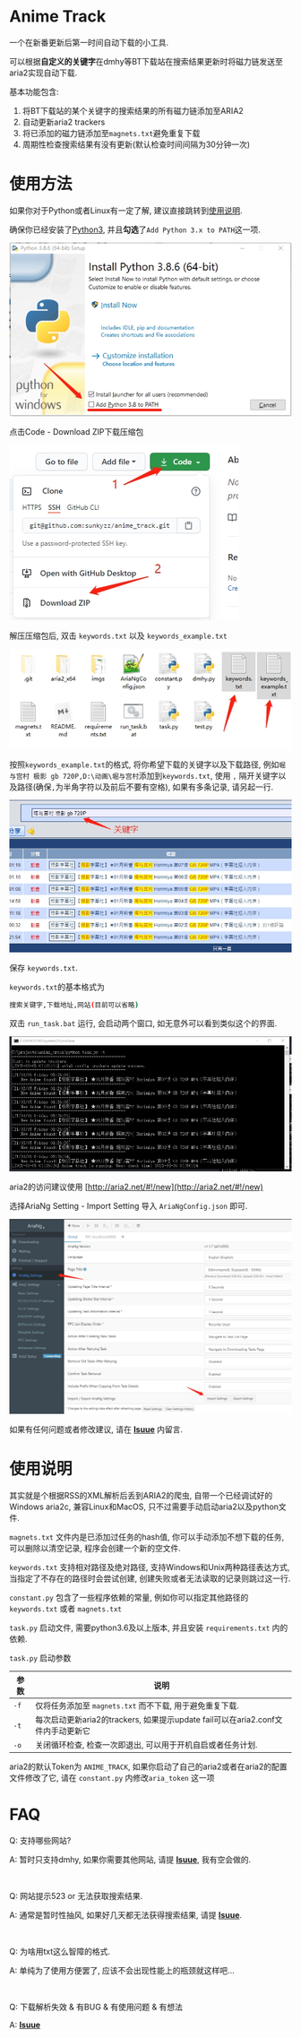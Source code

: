# Anime Track

一个在新番更新后第一时间自动下载的小工具.

可以根据**自定义的关键字**在dmhy等BT下载站在搜索结果更新时将磁力链发送至aria2实现自动下载.

基本功能包含:

1. 将BT下载站的某个关键字的搜索结果的所有磁力链添加至ARIA2
2. 自动更新aria2 trackers
3. 将已添加的磁力链添加至`magnets.txt`避免重复下载
4. 周期性检查搜索结果有没有更新(默认检查时间间隔为30分钟一次)

# 使用方法

如果你对于Python或者Linux有一定了解, 建议直接跳转到[使用说明](#使用说明).

确保你已经安装了[Python3](https://www.python.org/ftp/python/3.8.6/python-3.8.6-amd64.exe), 并且**勾选**了`Add Python 3.x to PATH`这一项.

![](imgs/instruction-2.jpg)

点击Code - Download ZIP下载压缩包

![](imgs/instruction-1.jpg)

解压压缩包后, 双击 `keywords.txt` 以及 `keywords_example.txt`

![](imgs/instruction-3.jpg)

按照`keywords_example.txt`的格式, 将你希望下载的关键字以及下载路径, 例如`堀与宫村 极影 gb 720P,D:\动画\堀与宫村`添加到`keywords.txt`, 使用 `,` 隔开关键字以及路径(确保`,`为半角字符以及前后不要有空格), 如果有多条记录, 请另起一行.

![](imgs/instruction-4.jpg)

保存 `keywords.txt`.

`keywords.txt`的基本格式为

```bash
搜索关键字,下载地址,网站(目前可以省略)
```

双击 `run_task.bat` 运行, 会启动两个窗口, 如无意外可以看到类似这个的界面.

![](imgs/instruction-6.jpg)

aria2的访问建议使用 [http://aria2.net/#!/new](http://aria2.net/#!/new)

选择AriaNg Setting - Import Setting 导入 `AriaNgConfig.json` 即可.

![](imgs/instruction-7.jpg)

如果有任何问题或者修改建议, 请在 [**Isuue**](https://github.com/sunkyzz/AnimeTrack/issues/new) 内留言.

# 使用说明

其实就是个根据RSS的XML解析后丢到ARIA2的爬虫, 自带一个已经调试好的Windows aria2c, 兼容Linux和MacOS, 只不过需要手动启动aria2以及python文件.

`magnets.txt` 文件内是已添加过任务的hash值, 你可以手动添加不想下载的任务, 可以删除以清空记录, 程序会创建一个新的空文件.

`keywords.txt` 支持相对路径及绝对路径, 支持Windows和Unix两种路径表达方式, 当指定了不存在的路径时会尝试创建, 创建失败或者无法读取的记录则跳过这一行.

`constant.py` 包含了一些程序依赖的常量, 例如你可以指定其他路径的 `keywords.txt` 或者 `magnets.txt`

`task.py` 启动文件, 需要python3.6及以上版本, 并且安装 `requirements.txt` 内的依赖.

`task.py` 启动参数

| 参数 | 说明                                                                             |
| ---- | -------------------------------------------------------------------------------- |
| `-f` | 仅将任务添加至 `magnets.txt` 而不下载, 用于避免重复下载.                         |
| `-t` | 每次启动更新aria2的trackers, 如果提示update fail可以在aria2.conf文件内手动更新它 |
| `-o` | 关闭循环检查, 检查一次即退出, 可以用于开机自启或者任务计划.                                                     |

aria2的默认Token为 `ANIME_TRACK`, 如果你启动了自己的aria2或者在aria2的配置文件修改了它, 请在 `constant.py` 内修改`aria_token` 这一项

# FAQ

Q: 支持哪些网站?

A: 暂时只支持dmhy, 如果你需要其他网站, 请提 [**Isuue**](https://github.com/sunkyzz/AnimeTrack/issues/new), 我有空会做的.

<br>

Q: 网站提示523 or 无法获取搜索结果.

A: 通常是暂时性抽风, 如果好几天都无法获得搜索结果, 请提 [**Isuue**](https://github.com/sunkyzz/AnimeTrack/issues/new).

<br>

Q: 为啥用txt这么智障的格式.

A: 单纯为了使用方便罢了, 应该不会出现性能上的瓶颈就这样吧...

<br>

Q: 下载解析失效 & 有BUG & 有使用问题 & 有想法

A: [**Isuue**](https://github.com/sunkyzz/AnimeTrack/issues/new)